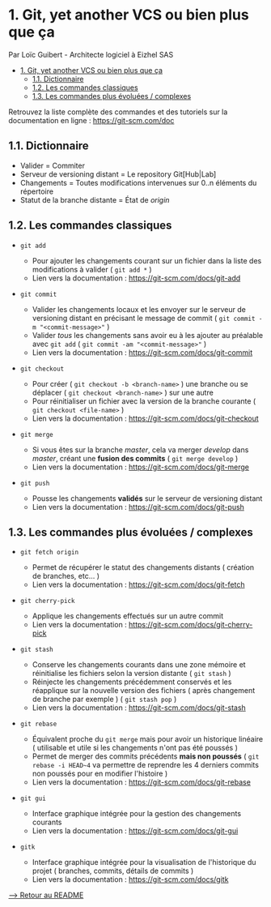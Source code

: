 # 1. Git, yet another VCS ou bien plus que ça

Par Loïc Guibert - Architecte logiciel à Eizhel SAS

<!-- TOC -->

- [1. Git, yet another VCS ou bien plus que ça](#1-git-yet-another-vcs-ou-bien-plus-que-ça)
  - [1.1. Dictionnaire](#11-dictionnaire)
  - [1.2. Les commandes classiques](#12-les-commandes-classiques)
  - [1.3. Les commandes plus évoluées / complexes](#13-les-commandes-plus-évoluées-complexes)

<!-- /TOC -->

Retrouvez la liste complète des commandes et des tutoriels sur la documentation en ligne : <https://git-scm.com/doc>

## 1.1. Dictionnaire

- Valider = Commiter
- Serveur de versioning distant = Le repository Git[Hub|Lab]
- Changements = Toutes modifications intervenues sur 0..n éléments du répertoire
- Statut de la branche distante = État de _origin_

## 1.2. Les commandes classiques

- `git add`
  - Pour ajouter les changements courant sur un fichier dans la liste des modifications à valider ( `git add *` )
  - Lien vers la documentation : <https://git-scm.com/docs/git-add>

- `git commit`
  - Valider les changements locaux et les envoyer sur le serveur de versioning distant en précisant le message de commit ( `git commit -m "<commit-message>"` )
  - Valider _tous_ les changements sans avoir eu à les ajouter au préalable avec `git add` ( `git commit -am "<commit-message>"` )
  - Lien vers la documentation : <https://git-scm.com/docs/git-commit>

- `git checkout`
  - Pour créer ( `git checkout -b <branch-name>` ) une branche ou se déplacer ( `git checkout <branch-name>` ) sur une autre
  - Pour réinitialiser un fichier avec la version de la branche courante ( `git checkout <file-name>` )
  - Lien vers la documentation : <https://git-scm.com/docs/git-checkout>

- `git merge`
  - Si vous êtes sur la branche _master_, cela va merger _develop_ dans _master_, créant une __fusion des commits__ ( `git merge develop` )
  - Lien vers la documentation : <https://git-scm.com/docs/git-merge>

- `git push`
  - Pousse les changements __validés__ sur le serveur de versioning distant
  - Lien vers la documentation : <https://git-scm.com/docs/git-push>

## 1.3. Les commandes plus évoluées / complexes

- `git fetch origin`
  - Permet de récupérer le statut des changements distants ( création de branches, etc... )
  - Lien vers la documentation : <https://git-scm.com/docs/git-fetch>

- `git cherry-pick`
  - Applique les changements effectués sur un autre commit
  - Lien vers la documentation : <https://git-scm.com/docs/git-cherry-pick>

- `git stash`
  - Conserve les changements courants dans une zone mémoire et réinitialise les fichiers selon la version distante ( `git stash` )
  - Réinjecte les changements précédemment conservés et les réapplique sur la nouvelle version des fichiers ( après changement de branche par exemple ) ( `git stash pop` )
  - Lien vers la documentation : <https://git-scm.com/docs/git-stash>

- `git rebase`
  - Équivalent proche du `git merge` mais pour avoir un historique linéaire ( utilisable et utile si les changements n'ont pas été poussés )
  - Permet de merger des commits précédents __mais non poussés__ ( `git rebase -i HEAD~4` va permettre de reprendre les 4 derniers commits non poussés pour en modifier l'histoire )
  - Lien vers la documentation : <https://git-scm.com/docs/git-rebase>

- `git gui`
  - Interface graphique intégrée pour la gestion des changements courants
  - Lien vers la documentation : <https://git-scm.com/docs/git-gui>

- `gitk`
  - Interface graphique intégrée pour la visualisation de l'historique du projet ( branches, commits, détails de commits )
  - Lien vers la documentation : <https://git-scm.com/docs/gitk>

[--> Retour au README](../README.md)
